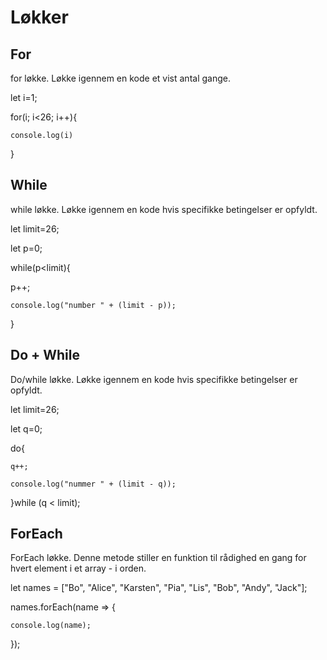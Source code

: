 # Løkker

## For
for løkke. 
Løkke igennem en kode et vist antal gange. 

let i=1;

for(i; i<26; i++){

    console.log(i)
}

## While
while løkke. Løkke igennem en kode hvis specifikke betingelser er opfyldt.

let limit=26;

let p=0;

while(p<limit){
   
 p++;

    console.log("number " + (limit - p));
}

## Do + While

Do/while løkke. Løkke igennem en kode hvis specifikke betingelser er opfyldt.

let limit=26;

let q=0;

do{

    q++;

    console.log("nummer " + (limit - q));
}while (q < limit);

## ForEach
ForEach løkke. Denne metode stiller en funktion til rådighed en gang for hvert element i et array - i orden. 

let names = ["Bo", "Alice", "Karsten", "Pia", "Lis", "Bob", "Andy", "Jack"];

names.forEach(name => {
    
    console.log(name);
});